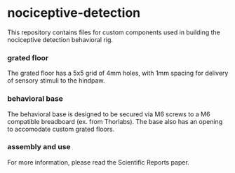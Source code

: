 # nociceptive-detection
This repository contains files for custom components used in building the nociceptive detection behavioral rig.

### grated floor
The grated floor has a 5x5 grid of 4mm holes, with 1mm spacing for delivery of sensory stimuli to the hindpaw.

### behavioral base
The behavioral base is designed to be secured via M6 screws to a M6 compatible breadboard (ex. from Thorlabs). The base also has an opening to accomodate custom grated floors.

### assembly and use
For more information, please read the Scientific Reports paper.

